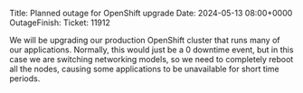 Title: Planned outage for OpenShift upgrade
Date: 2024-05-13 08:00+0000
OutageFinish: 
Ticket: 11912

We will be upgrading our production OpenShift cluster that runs many of our applications.
Normally, this would just be a 0 downtime event, but in this case we are switching
networking models, so we need to completely reboot all the nodes,
causing some applications to be unavailable for short time periods.
